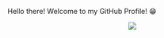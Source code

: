 <!---
Samiul-Islam-Niloy/Samiul-Islam-Niloy is a ✨ special ✨ repository because its `README.md` (this file) appears on your GitHub profile.
You can click the Preview link to take a look at your changes.
--->

Hello there! Welcome to my GitHub Profile! 😁

<p align="center"><img src="https://komarev.com/ghpvc/?username=your-github-username&color=blue&label=Profile+Views"/></p

